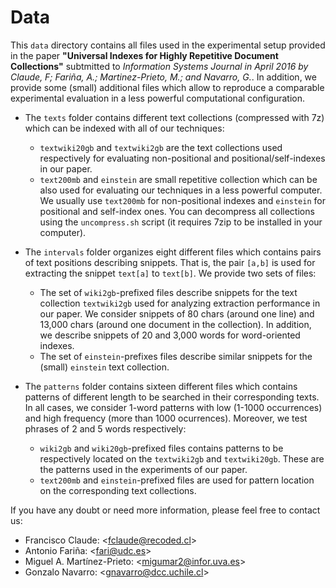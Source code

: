 # Data

This `data` directory contains all files used in the experimental setup provided 
in the paper **"Universal Indexes for Highly Repetitive Document Collections"** 
subtmitted to *Information Systems Journal in April 2016 by Claude, F; Fariña, A.; 
Martinez-Prieto, M.; and Navarro, G.*. In addition, we provide some (small) 
additional files which allow to reproduce a comparable experimental evaluation in
a less powerful computational configuration.

+ The `texts` folder contains different text collections (compressed with 7z) which 
  can be indexed with all of our techniques:
  - `textwiki20gb` and `textwiki2gb` are the text collections used respectively for 
    evaluating non-positional and positional/self-indexes in our paper.
  - `text200mb` and `einstein` are small repetitive collection which can be also used
    for evaluating our techniques in a less powerful computer. We usually use `text200mb`
    for non-positional indexes and `einstein` for positional and self-index ones.
  You can decompress all collections using the `uncompress.sh` script (it requires 7zip
  to be installed in your computer).

+ The `intervals` folder organizes eight different files which contains pairs of
  text positions describing snippets. That is, the pair `[a,b]` is used for
  extracting the snippet `text[a]` to `text[b]`. We provide two sets of files:
  - The set of `wiki2gb`-prefixed files describe snippets for the text collection
    `textwiki2gb` used for analyzing extraction performance in our paper. We consider 
    snippets of 80 chars (around one line) and 13,000 chars (around one document in the 
    collection). In addition, we describe snippets of 20 and 3,000 words for word-oriented 
    indexes.
  - The set of `einstein`-prefixes files describe similar snippets for the 
    (small) `einstein` text collection.

+ The `patterns` folder contains sixteen different files which contains patterns of different
  length to be searched in their corresponding texts. In all cases, we consider 1-word patterns
  with low (1-1000 occurrences) and high frequency (more than 1000 ocurrences). Moreover, we
  test phrases of 2 and 5 words respectively:
  - `wiki2gb` and `wiki20gb`-prefixed files contains patterns to be respectively located on
    the `textwiki2gb` and `textwiki20gb`. These are the patterns used in the experiments of
    our paper.
  - `text200mb` and `einstein`-prefixed files are used for pattern location on the corresponding
    text collections.


If you have any doubt or need more information, please feel free to contact us:

- Francisco Claude: \<fclaude@recoded.cl\>
- Antonio Fariña: \<fari@udc.es\>
- Miguel A. Martínez-Prieto: \<migumar2@infor.uva.es\>
- Gonzalo Navarro:  \<gnavarro@dcc.uchile.cl\>
